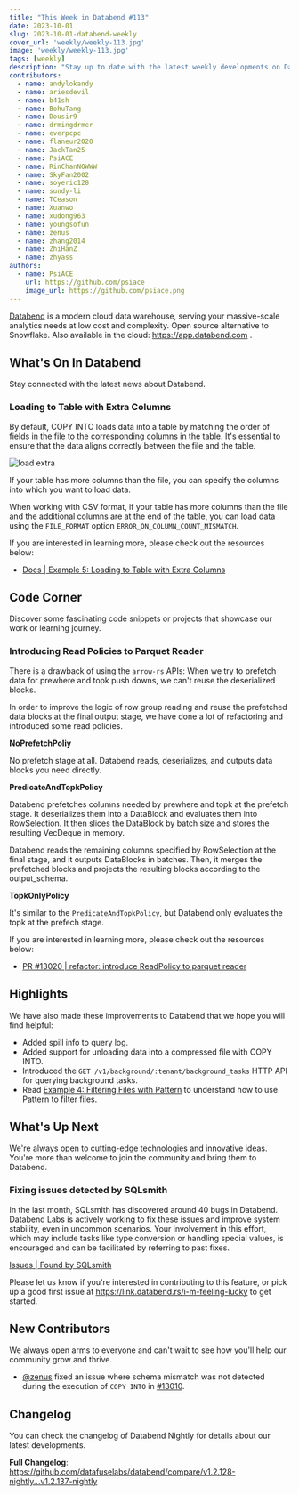 ```yaml
---
title: "This Week in Databend #113"
date: 2023-10-01
slug: 2023-10-01-databend-weekly
cover_url: 'weekly/weekly-113.jpg'
image: 'weekly/weekly-113.jpg'
tags: [weekly]
description: "Stay up to date with the latest weekly developments on Databend!"
contributors:
  - name: andylokandy
  - name: ariesdevil
  - name: b41sh
  - name: BohuTang
  - name: Dousir9
  - name: drmingdrmer
  - name: everpcpc
  - name: flaneur2020
  - name: JackTan25
  - name: PsiACE
  - name: RinChanNOWWW
  - name: SkyFan2002
  - name: soyeric128
  - name: sundy-li
  - name: TCeason
  - name: Xuanwo
  - name: xudong963
  - name: youngsofun
  - name: zenus
  - name: zhang2014
  - name: ZhiHanZ
  - name: zhyass
authors:
  - name: PsiACE
    url: https://github.com/psiace
    image_url: https://github.com/psiace.png
---
```


[Databend](https://github.com/datafuselabs/databend) is a modern cloud data warehouse, serving your massive-scale analytics needs at low cost and complexity. Open source alternative to Snowflake. Also available in the cloud: <https://app.databend.com> .

## What's On In Databend

Stay connected with the latest news about Databend.

### Loading to Table with Extra Columns

By default, COPY INTO loads data into a table by matching the order of fields in the file to the corresponding columns in the table. It's essential to ensure that the data aligns correctly between the file and the table.

![load extra](https://databend.rs/assets/images/load-extra-0b76668838a386aace5463d65547a40f.png)

If your table has more columns than the file, you can specify the columns into which you want to load data.

When working with CSV format, if your table has more columns than the file and the additional columns are at the end of the table, you can load data using the `FILE_FORMAT` option `ERROR_ON_COLUMN_COUNT_MISMATCH`.

If you are interested in learning more, please check out the resources below:

- [Docs | Example 5: Loading to Table with Extra Columns](https://databend.rs/doc/sql-commands/dml/dml-copy-into-table#example-5-loading-to-table-with-extra-columns)

## Code Corner

Discover some fascinating code snippets or projects that showcase our work or learning journey.

### Introducing Read Policies to Parquet Reader

There is a drawback of using the `arrow-rs` APIs: When we try to prefetch data for prewhere and topk push downs, we can't reuse the deserialized blocks.

In order to improve the logic of row group reading and reuse the prefetched data blocks at the final output stage, we have done a lot of refactoring and introduced some read policies.

**NoPrefetchPoliy** 

No prefetch stage at all. Databend reads, deserializes, and outputs data blocks you need directly.

**PredicateAndTopkPolicy**

Databend prefetches columns needed by prewhere and topk at the prefetch stage. It deserializes them into a DataBlock and evaluates them into RowSelection. It then slices the DataBlock by batch size and stores the resulting VecDeque in memory.

Databend reads the remaining columns specified by RowSelection at the final stage, and it outputs DataBlocks in batches. Then, it merges the prefetched blocks and projects the resulting blocks according to the output_schema.

**TopkOnlyPolicy**

It's similar to the `PredicateAndTopkPolicy`, but Databend only evaluates the topk at the prefech stage.

If you are interested in learning more, please check out the resources below:

- [PR #13020 | refactor: introduce ReadPolicy to parquet reader](https://github.com/datafuselabs/databend/pull/13020)

## Highlights

We have also made these improvements to Databend that we hope you will find helpful:

- Added spill info to query log.
- Added support for unloading data into a compressed file with COPY INTO.
- Introduced the `GET /v1/background/:tenant/background_tasks` HTTP API for querying background tasks.
- Read [Example 4: Filtering Files with Pattern](https://databend.rs/doc/sql-commands/dml/dml-copy-into-table#example-4-filtering-files-with-pattern) to understand how to use Pattern to filter files.

## What's Up Next

We're always open to cutting-edge technologies and innovative ideas. You're more than welcome to join the community and bring them to Databend.

### Fixing issues detected by SQLsmith

In the last month, SQLsmith has discovered around 40 bugs in Databend. Databend Labs is actively working to fix these issues and improve system stability, even in uncommon scenarios. Your involvement in this effort, which may include tasks like type conversion or handling special values, is encouraged and can be facilitated by referring to past fixes.


[Issues | Found by SQLsmith](https://github.com/datafuselabs/databend/issues?q=is%3Aissue+is%3Aopen+label%3Afound-by-sqlsmith)

Please let us know if you're interested in contributing to this feature, or pick up a good first issue at <https://link.databend.rs/i-m-feeling-lucky> to get started.

## New Contributors

We always open arms to everyone and can't wait to see how you'll help our community grow and thrive.

* [@zenus](https://github.com/zenus) fixed an issue where schema mismatch was not detected during the execution of `COPY INTO` in [#13010](https://github.com/datafuselabs/databend/pull/13010).

## Changelog

You can check the changelog of Databend Nightly for details about our latest developments.

**Full Changelog**: <https://github.com/datafuselabs/databend/compare/v1.2.128-nightly...v1.2.137-nightly>
